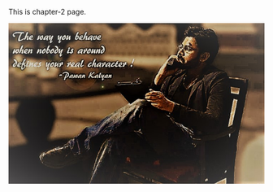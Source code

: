 This is chapter-2 page.


<img src="https://raw.githubusercontent.com/Sailaja-Viyyapu/Documentation-Files/master/fb.jpg">

